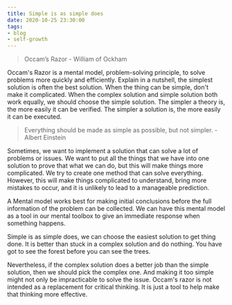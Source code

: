 ```yaml
---
title: Simple is as simple does
date: 2020-10-25 23:30:00
tags: 
- blog
- self-growth
---
```


>Occam’s Razor - William of Ockham

Occam's Razor is a mental model, problem-solving principle, to solve problems more quickly and efficiently. Explain in a nutshell, the simplest solution is often the best solution. When the thing can be simple, don't make it complicated. When the complex solution and simple solution both work equally, we should choose the simple solution. The simpler a theory is, the more easily it can be verified. The simpler a solution is, the more easily it can be executed. 

>Everything should be made as simple as possible, but not simpler. - Albert Einstein

Sometimes, we want to implement a solution that can solve a lot of problems or issues. We want to put all the things that we have into one solution to prove that what we can do, but this will make things more complicated.  We try to create one method that can solve everything. However, this will make things complicated to understand, bring more mistakes to occur, and it is unlikely to lead to a manageable prediction.

A Mental model works best for making initial conclusions before the full information of the problem can be collected. We can have this mental model as a tool in our mental toolbox to give an immediate response when something happens.

Simple is as simple does, we can choose the easiest solution to get thing done. It is better than stuck in a complex solution and do nothing. You have got to see the forest before you can see the trees. 

Nevertheless, if the complex solution does a better job than the simple solution, then we should pick the complex one. And making it too simple might not only be impracticable to solve the issue. Occam's razor is not intended as a replacement for critical thinking. It is just a tool to help make that thinking more effective.